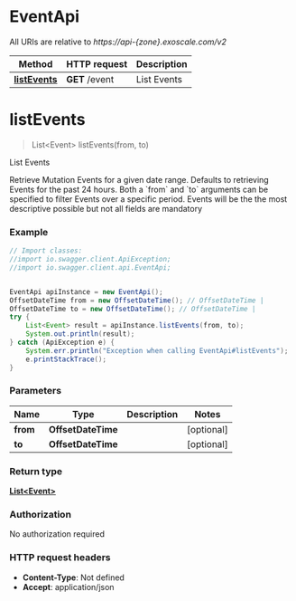 # EventApi

All URIs are relative to *https://api-{zone}.exoscale.com/v2*

Method | HTTP request | Description
------------- | ------------- | -------------
[**listEvents**](EventApi.md#listEvents) | **GET** /event | List Events

<a name="listEvents"></a>
# **listEvents**
> List&lt;Event&gt; listEvents(from, to)

List Events

Retrieve Mutation Events for a given date range. Defaults to retrieving Events for the past 24 hours.          Both a &#x60;from&#x60; and &#x60;to&#x60; arguments can be specified to filter Events over a specific period.          Events will be the the most descriptive possible but not all fields are mandatory

### Example
```java
// Import classes:
//import io.swagger.client.ApiException;
//import io.swagger.client.api.EventApi;


EventApi apiInstance = new EventApi();
OffsetDateTime from = new OffsetDateTime(); // OffsetDateTime | 
OffsetDateTime to = new OffsetDateTime(); // OffsetDateTime | 
try {
    List<Event> result = apiInstance.listEvents(from, to);
    System.out.println(result);
} catch (ApiException e) {
    System.err.println("Exception when calling EventApi#listEvents");
    e.printStackTrace();
}
```

### Parameters

Name | Type | Description  | Notes
------------- | ------------- | ------------- | -------------
 **from** | **OffsetDateTime**|  | [optional]
 **to** | **OffsetDateTime**|  | [optional]

### Return type

[**List&lt;Event&gt;**](Event.md)

### Authorization

No authorization required

### HTTP request headers

 - **Content-Type**: Not defined
 - **Accept**: application/json

